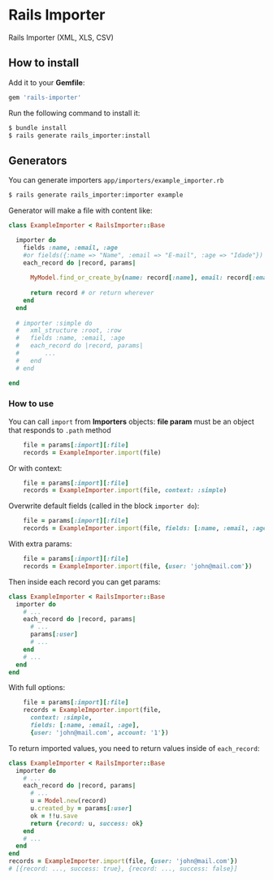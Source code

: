 # Rails Importer 

Rails Importer (XML, XLS, CSV)

## How to install

Add it to your **Gemfile**: 
```ruby
gem 'rails-importer'
```

Run the following command to install it:
```sh
$ bundle install
$ rails generate rails_importer:install
```

## Generators

You can generate importers `app/importers/example_importer.rb`

```sh
$ rails generate rails_importer:importer example
```

Generator will make a file with content like:

```ruby
class ExampleImporter < RailsImporter::Base

  importer do
    fields :name, :email, :age
    #or fields({:name => "Name", :email => "E-mail", :age => "Idade"})
    each_record do |record, params|
    
      MyModel.find_or_create_by(name: record[:name], email: record[:email], age: record[:age])
      
      return record # or return wherever
    end
  end
  
  # importer :simple do
  #   xml_structure :root, :row
  #   fields :name, :email, :age
  #   each_record do |record, params|
  #       ...
  #   end
  # end

end
```

### How to use

You can call `import` from **Importers** objects: 
**file param** must be an object that responds to `.path` method
```ruby
    file = params[:import][:file]
    records = ExampleImporter.import(file)
```

Or with context:
```ruby
    file = params[:import][:file]
    records = ExampleImporter.import(file, context: :simple)
```

Overwrite default fields (called in the block `importer do`):
```ruby
    file = params[:import][:file]
    records = ExampleImporter.import(file, fields: [:name, :email, :age])
```

With extra params:
```ruby
    file = params[:import][:file]
    records = ExampleImporter.import(file, {user: 'john@mail.com'})
```
Then inside each record you can get params:
```ruby
class ExampleImporter < RailsImporter::Base
  importer do
    # ...
    each_record do |record, params|
      # ...
      params[:user]
      # ...
    end
    # ...
  end
end
```

With full options:
```ruby
    file = params[:import][:file]
    records = ExampleImporter.import(file,
      context: :simple,
      fields: [:name, :email, :age],
      {user: 'john@mail.com', account: '1'})
```

To return imported values, you need to return values inside of `each_record`:
```ruby
class ExampleImporter < RailsImporter::Base
  importer do
    # ...
    each_record do |record, params|
      # ...
      u = Model.new(record)
      u.created_by = params[:user]
      ok = !!u.save
      return {record: u, success: ok}
    end
    # ...
  end
end
records = ExampleImporter.import(file, {user: 'john@mail.com'})
# [{record: ..., success: true}, {record: ..., success: false}]
```

